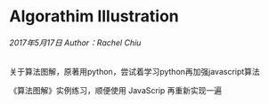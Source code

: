 # Algorathim  Illustration
###### 2017年5月17日  Author：Rachel Chiu
关于算法图解，原著用python，尝试着学习python再加强javascript算法

《算法图解》实例练习，顺便使用 JavaScrip 再重新实现一遍
